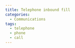 ```yaml
---
title: Telephone inbound fill
categories:
  - Communications
tags:
  - telephone
  - phone
  - call
---
```


